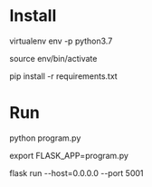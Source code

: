 # Install

virtualenv env -p python3.7

source env/bin/activate

pip install -r requirements.txt

# Run

python program.py

export FLASK_APP=program.py

flask run --host=0.0.0.0 --port 5001
